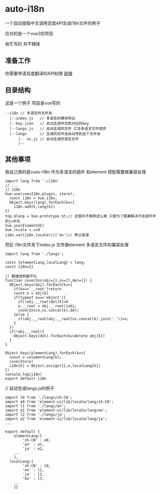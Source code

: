 # auto-i18n
一个自动提取中文调用百度API生成i18n文件的例子

应对的是一个vue2的项目

匆忙写的 并不精炼 

## 准备工作
你需要申请百度翻译的API权限 [链接](http://api.fanyi.baidu.com/api/trans/product/index)

## 目录结构
这是一个例子 项目是vue写的

```
--i18n // 多语言的文件夹
  |--index.js   // 多语言的模块导出
  |--key.json   // 自动生成中文和对应的key
  |--langs.js   // 自动生成的文件 汇总多语言文件提供
  |--langs      // 生成的文件会自动写到这个文件夹
      |-- xx.js // 自动生成的语言文件
      |--
```      
## 其他事项

我自己用的是vuex-i18n 作为多语言的插件
和element 搭配需要做兼容处理

```
import lang from './i18n'
// ...
// i18n
Vue.use(vuexI18n.plugin, store);
  const i18n = Vue.i18n;
  Object.keys(lang).forEach(k=>{
    i18n.add(k,lang[k])
})
top.$lang = Vue.prototype.$t;// 这里并不推荐这么做 只是为了粗暴解决不在组件中的js中文 
Vue.use(ElementUI)
Vue.locale =_=>0
i18n.set(i18n.locale()||'en')// 默认英语
```

然后 i18n文件夹下index.js 文件做element 多语言文件的兼容处理
```
import lang from './langs';

const {elementLang,localLang} = lang;
const i18n={}

// 数据结构扁平化
function cover2ns(obj={},ns=[],del={}) {
  Object.keys(obj).forEach(k=>{
    if(k==='__root')return
    const o = obj[k]
    if(typeof o==='object'){
      if(!obj.__root)del[k]=0
      o.__root = obj.__root||obj;
      cover2ns(o,ns.concat(k),del)
    }else {
      if(obj.__root)obj.__root[ns.concat(k).join('.')]=o;
    }
  })
  if(!obj.__root){
    Object.keys(del).forEach(k=>delete obj[k])
  }
}

Object.keys(elementLang).forEach(k=>{
  const o =elementLang[k];
  cover2ns(o)
  i18n[k] = Object.assign({},o,localLang[k])
})
console.log(i18n)
export default i18n

```
// 自动生成langs.js的例子
```
import l0 from './langs/zh-CN';
import e0 from 'element-ui/lib/locale/lang/zh-CN';
import l1 from './langs/en';
import e1 from 'element-ui/lib/locale/lang/en';
import l2 from './langs/ja';
import e2 from 'element-ui/lib/locale/lang/ja';
...

export default {
	elementLang:{
		'zh-CN' : e0,
		'en' : e1,
		'ja' : e2,
    ...
    },
  localLang:{
		'zh-CN' : l0,
		'en' : l1,
		'ja' : l2,
		'ko' : l3,
    ...
    }}
```
